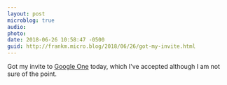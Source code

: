 ```yaml
---
layout: post
microblog: true
audio: 
photo: 
date: 2018-06-26 10:58:47 -0500
guid: http://frankm.micro.blog/2018/06/26/got-my-invite.html
---
```

Got my invite to [Google One](https://www.blog.google/products/google-one/one-simple-way-get-more-out-google/) today, which I've accepted although I am not sure of the point. 
